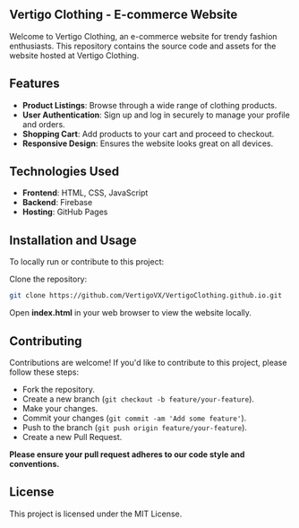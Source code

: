 ## Vertigo Clothing - E-commerce Website

Welcome to Vertigo Clothing, an e-commerce website for trendy fashion enthusiasts. This repository contains the source code and assets for the website hosted at Vertigo Clothing.

## Features
- **Product Listings**: Browse through a wide range of clothing products.
- **User Authentication**: Sign up and log in securely to manage your profile and orders.
- **Shopping Cart**: Add products to your cart and proceed to checkout.
- **Responsive Design**: Ensures the website looks great on all devices.

## Technologies Used
- **Frontend**: HTML, CSS, JavaScript
- **Backend**: Firebase
- **Hosting**: GitHub Pages
   
## Installation and Usage

To locally run or contribute to this project:

Clone the repository:

```bash
git clone https://github.com/VertigoVX/VertigoClothing.github.io.git
```
Open **index.html** in your web browser to view the website locally.

## Contributing

Contributions are welcome! If you'd like to contribute to this project, please follow these steps:

- Fork the repository.
- Create a new branch (`git checkout -b feature/your-feature`).
- Make your changes.
- Commit your changes (`git commit -am 'Add some feature'`).
- Push to the branch (`git push origin feature/your-feature`).
- Create a new Pull Request.

**Please ensure your pull request adheres to our code style and conventions.**

## License
This project is licensed under the MIT License.
